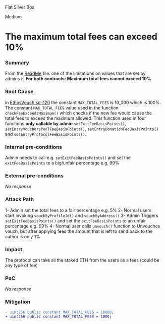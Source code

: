 Flat Silver Boa

Medium

# The maximum total fees can exceed 10%

### Summary

From the [ReadMe](https://github.com/sherlock-audit/2024-11-ethos-network-ii/tree/main?tab=readme-ov-file#q-are-there-any-limitations-on-values-set-by-admins-or-other-roles-in-the-codebase-including-restrictions-on-array-lengths) file. one of the limitations on values that are set by admins is **For both contracts: Maximum total fees cannot exceed 10%**


### Root Cause

in [EthosVouch.sol:120](https://github.com/sherlock-audit/2024-11-ethos-network-ii/blob/main/ethos/packages/contracts/contracts/EthosVouch.sol#L120) the constant `MAX_TOTAL_FEES` is 10_000 which is 100%. 
The constant `MAX_TOTAL_FEES` value used in the function `checkFeeExceedsMaximum()` which checks if the new fee would cause the total fees to exceed the maximum allowed.
This function used in four functions **only callable by admin** `setExitFeeBasisPoints()`, `setEntryVouchersPoolFeeBasisPoints()`, `setEntryDonationFeeBasisPoints()` and `setEntryProtocolFeeBasisPoints()`.

### Internal pre-conditions

Admin needs to call e.g. `setExitFeeBasisPoints()` and set the `exitFeeBasisPoints` to a big/unfair percentage e.g. 99%

### External pre-conditions

_No response_

### Attack Path

1- Admin set the total fees to a fair percentage e.g. 5%
2- Normal users start invoking `vouchByProfileId()` and `vouchByAddress()`
3- Admin Triggers `setExitFeeBasisPoints()` and set the `exitFeeBasisPoints` to an unfair percentage e.g. 99%
4- Normal user calls `unvouch()` function to Unvouches vouch, but after applying fees the amount that is left to send back to the author is only  1%

### Impact

The protocol can take all the staked ETH from the users as a fees (could be any type of fee)

### PoC

_No response_

### Mitigation

```diff
- uint256 public constant MAX_TOTAL_FEES = 10000;
+ uint256 public constant MAX_TOTAL_FEES = 1000;
```